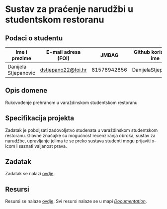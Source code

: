 
# Sustav za praćenje narudžbi u studentskom restoranu

## Podaci o studentu

Ime i prezime | E-mail adresa (FOI) | JMBAG | Github korisničko ime
------------  | ------------------- | ----- | ---------------------
Danijela Stjepanović | dstjepano22@foi.hr | 81578942856 | DanijelaStjepanovic


## Opis domene
Rukovođenje prehranom u varaždinskom studentskom restoranu 

## Specifikacija projekta
Zadatak je poboljsati zadovoljstvo studenata u varaždinskom studentskom restoranu. Glavne značajke su mogućnost recenziranja obroka, sustav za narudžbe, upravljanje jelima te se preko sustava studenti mogu prijaviti x-icom i saznati valjanost prava.

## Zadatak
Zadatak se nalazi [ovdje](https://github.com/foivz/pi2024-zadace-DanijelaStjepanovic/blob/master/Documentation/Zadatak%20-%20SCVZ.pdf).

## Resursi
Resursi se nalaze [ovdje](https://github.com/foivz/pi2024-zadace-DanijelaStjepanovic/tree/master/Documentation).
Svi resursi nalaze se u mapi [_Documentation_](https://github.com/foivz/pi2024-zadace-DanijelaStjepanovic/tree/master/Documentation).
